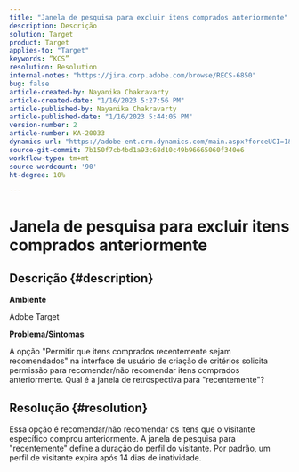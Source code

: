 ```yaml
---
title: "Janela de pesquisa para excluir itens comprados anteriormente"
description: Descrição
solution: Target
product: Target
applies-to: "Target"
keywords: “KCS”
resolution: Resolution
internal-notes: "https://jira.corp.adobe.com/browse/RECS-6850"
bug: false
article-created-by: Nayanika Chakravarty
article-created-date: "1/16/2023 5:27:56 PM"
article-published-by: Nayanika Chakravarty
article-published-date: "1/16/2023 5:44:05 PM"
version-number: 2
article-number: KA-20033
dynamics-url: "https://adobe-ent.crm.dynamics.com/main.aspx?forceUCI=1&pagetype=entityrecord&etn=knowledgearticle&id=95df8119-c395-ed11-aad1-6045bd006149"
source-git-commit: 7b150f7cb4bd1a93c68d10c49b96665060f340e6
workflow-type: tm+mt
source-wordcount: '90'
ht-degree: 10%

---
```


# Janela de pesquisa para excluir itens comprados anteriormente

## Descrição {#description}


<b>Ambiente</b>

Adobe Target

<b>Problema/Sintomas</b>

A opção &quot;Permitir que itens comprados recentemente sejam recomendados&quot; na interface de usuário de criação de critérios solicita permissão para recomendar/não recomendar itens comprados anteriormente. Qual é a janela de retrospectiva para &quot;recentemente&quot;?


## Resolução {#resolution}


Essa opção é recomendar/não recomendar os itens que o visitante específico comprou anteriormente. A janela de pesquisa para &quot;recentemente&quot; define a duração do perfil do visitante. Por padrão, um perfil de visitante expira após 14 dias de inatividade.
